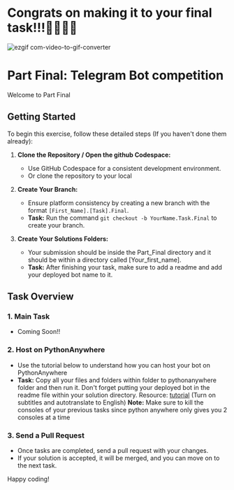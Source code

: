 # Congrats on making it to your final task!!!🎊🎉🎊🎉

![ezgif com-video-to-gif-converter](https://github.com/RealEskalate/Remote-G4-Telegram-Bot-Learning-Path/assets/62964622/a9456982-34f6-4b0e-9baf-62b758cc89f9)

# Part Final: Telegram Bot competition  

Welcome to Part Final

## Getting Started

To begin this exercise, follow these detailed steps (If you haven't done them already):

1. **Clone the Repository / Open the github Codespace:**
   - Use GitHub Codespace for a consistent development environment.
   - Or clone the repository to your local 

2. **Create Your Branch:**
   - Ensure platform consistency by creating a new branch with the format `[First_Name].[Task].Final`.
   - **Task:** Run the command `git checkout -b YourName.Task.Final` to create your branch.

3. **Create Your Solutions Folders:**
   - Your submission should be inside the Part_Final directory and it should be within a directory called [Your_first_name].
   - **Task:** After finishing your task, make sure to add a readme and add your deployed bot name to it.

## Task Overview

### 1. Main Task
   - Coming Soon!!
  
### 2. Host on PythonAnywhere
   - Use the tutorial below to understand how you can host your bot on PythonAnywhere
   - **Task:** Copy all your files and folders within folder to pythonanywhere folder and then run it. Don't forget putting your deployed bot in the readme file within your solution directory.
   Resource: [tutorial](https://youtu.be/mYlM4RWTHnk) (Turn on subtitles and autotranslate to English)
     **Note:**  Make sure to kill the consoles of your previous tasks since python anywhere only gives you 2 consoles at a time
     
### 3. Send a Pull Request
   - Once tasks are completed, send a pull request with your changes.
   - If your solution is accepted, it will be merged, and you can move on to the next task.

Happy coding!

